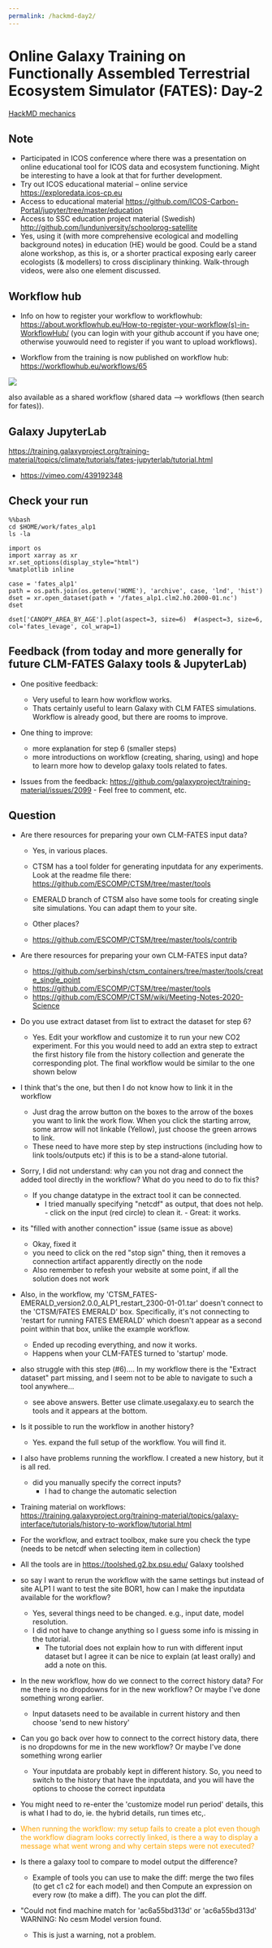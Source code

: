 ```yaml
---
permalink: /hackmd-day2/
---
```


# Online Galaxy Training on Functionally Assembled Terrestrial Ecosystem Simulator (FATES):  Day-2

[HackMD mechanics](https://coderefinery.github.io/manuals/hackmd-mechanics/)

## Note

- Participated in ICOS conference where there was a presentation on online educational tool for ICOS data and ecosystem functioning. 
  Might be interesting to have a look at that for further development. 
- Try out ICOS educational material – online service https://exploredata.icos-cp.eu
- Access to educational material https://github.com/ICOS-Carbon-Portal/jupyter/tree/master/education 
- Access to SSC education project material (Swedish) http://github.com/lunduniversity/schoolprog-satellite
- Yes, using it (with more comprehensive ecological and modelling background notes) in education (HE) would be good. Could be a stand alone workshop, as this is, or a shorter practical exposing early career ecologists (& modellers) to cross disciplinary thinking. Walk-through videos, were also one element discussed.

## Workflow hub

- Info on how to register your workflow to workflowhub: https://about.workflowhub.eu/How-to-register-your-workflow(s)-in-WorkflowHub/ 
(you can login with your github account if you have one; otherwise youwould need to register if you want to upload workflows).

- Workflow from the training is now published on workflow hub: https://workflowhub.eu/workflows/65

![](https://i.imgur.com/rJVG4oo.png)

also available as a shared workflow (shared data --> workflows (then search for fates)).

## Galaxy JupyterLab

https://training.galaxyproject.org/training-material/topics/climate/tutorials/fates-jupyterlab/tutorial.html

- https://vimeo.com/439192348

## Check your run

```
%%bash
cd $HOME/work/fates_alp1
ls -la
```


```
import os
import xarray as xr
xr.set_options(display_style="html")
%matplotlib inline

case = 'fates_alp1'
path = os.path.join(os.getenv('HOME'), 'archive', case, 'lnd', 'hist')
dset = xr.open_dataset(path + '/fates_alp1.clm2.h0.2000-01.nc')
dset
```


```
dset['CANOPY_AREA_BY_AGE'].plot(aspect=3, size=6)  #(aspect=3, size=6, col='fates_levage', col_wrap=1)
```

## Feedback (from today and more generally for future CLM-FATES Galaxy tools & JupyterLab)

- One positive feedback:
  - Very useful to learn how workflow works. 
  - Thats certainly useful to learn Galaxy with CLM FATES simulations. Workflow is already good, but there are rooms to improve. 

- One thing to improve:
    - more explanation for step 6 (smaller steps)
    - more introductions on workflow (creating, sharing, using) and hope to learn more how to develop galaxy tools related to fates. 

- Issues from the feedback: https://github.com/galaxyproject/training-material/issues/2099
      - Feel free to comment, etc.

## Question

- Are there resources for preparing your own CLM-FATES input data?
   - Yes, in various places.
   - CTSM has a tool folder for generating inputdata for any experiments. Look at the readme file there: https://github.com/ESCOMP/CTSM/tree/master/tools
   - EMERALD branch of CTSM also have some tools for creating single site simulations. You can adapt them to your site. 

   - Other places?
   - https://github.com/ESCOMP/CTSM/tree/master/tools/contrib
   

- Are there resources for preparing your own CLM-FATES input data?
    - https://github.com/serbinsh/ctsm_containers/tree/master/tools/create_single_point
    - https://github.com/ESCOMP/CTSM/tree/master/tools
    - https://github.com/ESCOMP/CTSM/wiki/Meeting-Notes-2020-Science

- Do you use extract dataset from list to extract the dataset for step 6?
   - Yes. Edit your workflow and customize it to run your new CO2 experiment. For this you would need to add an extra step to extract the first history file from the history collection and generate the corresponding plot. The final workflow would be similar to the one shown below

- I think that's the one, but then I do not know how to link it in the workflow
    - Just drag the arrow button on the boxes to the arrow of the boxes you want to link the work flow. When you click the starting arrow, some arrow will not linkable (Yellow), just choose the green arrows to link.
    - These need to have more step by step instructions (including how to link tools/outputs etc) if this is to be a stand-alone tutorial.

- Sorry, I did not understand: why can you not drag and connect the added tool directly in the workflow? What do you need to do to fix this? 
     - If you change datatype in the extract tool it can be connected.
          - I tried manually specifying "netcdf" as output, that does not help.
                  - click on the input (red circle) to clean it.
                        - Great: it works.
                        
- its "filled with another connection" issue (same issue as above)
    - Okay, fixed it
    - you need to click on the red "stop sign" thing, then it removes a connection artifact apparently directly on the node 
    - Also remember to refesh your website at some point, if all the solution does not work

- Also, in the workflow, my 'CTSM_FATES-EMERALD_version2.0.0_ALP1_restart_2300-01-01.tar' doesn't connect to the 'CTSM/FATES EMERALD' box.
Specifically, it's not connecting to 'restart for running FATES EMERALD' which doesn't appear as a second point within that box, unlike the example workflow. 
    - Ended up recoding everything, and now it works.
    - Happens when your CLM-FATES turned to 'startup' mode.

- also struggle with this step (#6).... In my workflow there is the "Extract dataset" part missing, and I seem not to be able to navigate to such a tool anywhere... 
     - see above answers. Better use climate.usegalaxy.eu to search the tools and it appears at the bottom.

- Is it possible to run the workflow in another history?
   - Yes. expand the full setup of the workflow. You will find it. 

- I also have problems running the workflow. I created a new history, but it is all red.
  - did you manually specify the correct inputs? 
      - I had to change the automatic selection

- Training material on workflows: https://training.galaxyproject.org/training-material/topics/galaxy-interface/tutorials/history-to-workflow/tutorial.html

- For the workflow, and extract toolbox, make sure you check the type (needs to be netcdf when selecting item in collection)

- All the tools are in https://toolshed.g2.bx.psu.edu/ Galaxy toolshed

- so say I want to rerun the workflow with the same settings but instead of site ALP1 I want to test the site BOR1, how can I make the inputdata available for the workflow?
   - Yes, several things need to be changed. e.g., input date, model resolution.
   - I did not have to change anything so I guess some info is missing in the tutorial.
       - The tutorial does not explain how to run with different input dataset but I agree it can be nice to explain (at least orally) and add a note on this.

- In the new workflow, how do we connect to the correct history data? For me there is no dropdowns for  in the new workflow? Or maybe I've done something wrong earlier.
    - Input datasets need to be available in current history and then choose 'send to new history' 

- Can you go back over how to connect to the correct history data, there is no dropdowns for me in the new workflow? Or maybe I've done something wrong earlier
  - Your inputdata are probably kept in different history. So, you need to switch to the history that have the inputdata, and you will have the options to choose the correct inputdata 

- You might need to re-enter the 'customize model run period' details, this is what I had to do, ie. the hybrid details, run times etc,.

- <span style="color:orange;">When running the workflow: my setup fails to create a plot even though the workflow diagram looks correctly linked, is there a way to display a message what went wrong and why certain steps were not executed?</span>

- Is there a galaxy tool to compare to model output the difference?
    - Example of tools you can use to make the diff: merge the two files (to get c1 c2 for each model) and then Compute an expression on every row (to make a diff). The you can plot the diff.

- "Could not find machine match for 'ac6a55bd313d' or 'ac6a55bd313d' WARNING: No cesm Model version found.
    - This is just a warning, not a problem. 
    
    
